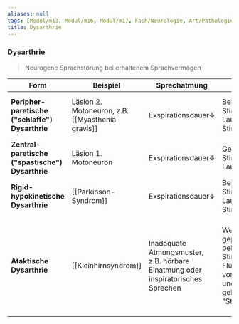 ```yaml
---
aliases: null
tags: [Modul/m13, Modul/m16, Modul/m17, Fach/Neurologie, Art/Pathologie]
title: Dysarthrie
---
```

### Dysarthrie
> Neurogene Sprachstörung bei erhaltenem Sprachvermögen

| Form                                             | Beispiel                                         | Sprechatmung                                                                    | Stimme                                                                                                                | Artikulation                                                                                   | Prosodie                                                                                                                                                        |
| ------------------------------------------------ | ------------------------------------------------ | ------------------------------------------------------------------------------- | --------------------------------------------------------------------------------------------------------------------- | ---------------------------------------------------------------------------------------------- | --------------------------------------------------------------------------------------------------------------------------------------------------------------- |
| **Peripher-paretische ("schlaffe") Dysarthrie**  | Läsion 2. Motoneuron, z.B. [[Myasthenia gravis]] | Exspirationsdauer↓                                                              | Behauchte/raue Stimmqualität, Lautstärke↓, Stimmlage↓                                                                 | Schärfe↓ bei Vorverlagerung der [[Zunge]] und Hypernasalität ("offenes Näseln")                    | Verlangsamte und monotone Sprechweise                                                                                                                           |
| **Zentral-paretische ("spastische") Dysarthrie** | Läsion 1. Motoneuron                             | Exspirationsdauer↓                                                              | Gepresste/raue Stimmqualität, Lautstärke↓                                                                             | Schärfe↓ bei Rückverlagerung der [[Zunge]] und Hypernasalität                                      | Verlangsamte und monotone Sprechweise                                                                                                                           |
| **Rigid-hypokinetische Dysarthrie**              | [[Parkinson-Syndrom]]                                    | Exspirationsdauer↓                                                              | Behauchte/raue Stimmqualität, Lautstärke↓, Stimmlage↑                                                                 | Schärfe↓                                                                                       | Tempo =/↑, monotone Sprechweise, eventuell Iterationen                                                                                                          |
| **Ataktische Dysarthrie**                        | [[Kleinhirnsyndrom]]                             | Inadäquate Atmungsmuster, z.B. hörbare Einatmung oder inspiratorisches Sprechen | Wechselnd gepresst-behaucht-raue Stimmqualität, Fluktuationen von Tonhöhe und Lautstärke, gelegentlich "Stimmzittern" | Reduzierte Artikulationsschärfe, teils aber auch "explosive", d.h. "überdeutliche" Lautbildung | Verlangsamte, eventuell "skandierende" Sprechweise ("silbisches Sprechen"), aber auch erhöhte Sprechgeschwindigkeit möglich (durch Laut-und Silbenauslassungen) |
